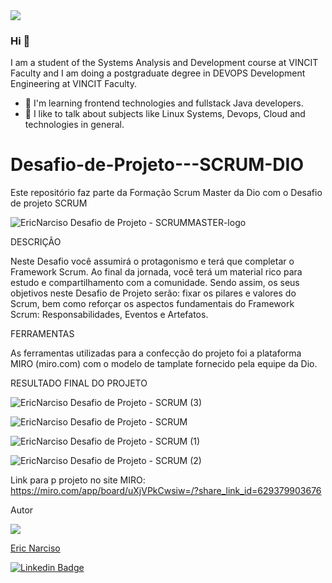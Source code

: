 <img src="https://avatars.githubusercontent.com/u/84017071?s=40&v=4">

### Hi 👋
I am a student of the Systems Analysis and Development course at VINCIT Faculty and I am doing a postgraduate degree in DEVOPS Development Engineering at VINCIT Faculty.

- 🌱 I'm learning frontend technologies and fullstack Java developers.
- 🤝 I like to talk about subjects like Linux Systems, Devops, Cloud and technologies in general. 





# Desafio-de-Projeto---SCRUM-DIO
Este repositório faz parte da Formação Scrum Master da Dio com o Desafio de projeto SCRUM



![EricNarciso  Desafio de Projeto - SCRUMMASTER-logo](https://user-images.githubusercontent.com/84017071/220752165-9eb96de7-d8d1-48f2-adff-42f3f731fd3a.jpg)


DESCRIÇÃO

Neste Desafio você assumirá o protagonismo e terá que completar o Framework Scrum. Ao final da jornada, você terá um material rico para estudo e compartilhamento com a comunidade. Sendo assim, os seus objetivos neste Desafio de Projeto serão: fixar os pilares e valores do Scrum, bem como reforçar os aspectos fundamentais do Framework Scrum: Responsabilidades, Eventos e Artefatos.

FERRAMENTAS

  As ferramentas utilizadas para a confecção do projeto foi a plataforma MIRO (miro.com) com o modelo de tamplate fornecido pela equipe da Dio.
  
  
  
RESULTADO FINAL DO PROJETO


![EricNarciso  Desafio de Projeto - SCRUM (3)](https://user-images.githubusercontent.com/84017071/220753451-f941cd8a-c7da-4769-a79b-ca179df0e266.jpg)


![EricNarciso  Desafio de Projeto - SCRUM](https://user-images.githubusercontent.com/84017071/220753535-4683c6d9-d0b1-460e-b399-1b489ed09c86.jpg)


![EricNarciso  Desafio de Projeto - SCRUM (1)](https://user-images.githubusercontent.com/84017071/220753626-d35a9051-b634-401f-8912-13354ccff20c.jpg)


![EricNarciso  Desafio de Projeto - SCRUM (2)](https://user-images.githubusercontent.com/84017071/220753684-38b614f4-9884-4329-8321-a1668a3ec0ee.jpg)


Link para p projeto no site MIRO: https://miro.com/app/board/uXjVPkCwsiw=/?share_link_id=629379903676



Autor

<img src="https://avatars.githubusercontent.com/u/84017071?s=40&v=4">


[Eric Narciso](https://web.facebook.com/eric.narciso.560) 

 [![Linkedin Badge](https://img.shields.io/badge/-Eric-blue?style=flat-square&logo=Linkedin&logoColor=white&link=https://www.linkedin.com/in/eric-np-santos/)](https://www.linkedin.com/in/eric-np-santos/)  



